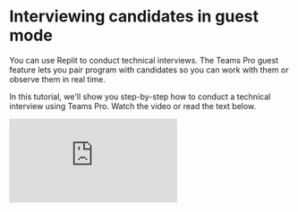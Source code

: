 # Interviewing candidates in guest mode

You can use Replit to conduct technical interviews. The Teams Pro guest feature lets you pair program with candidates so you can work with them or observe them in real time.

In this tutorial, we'll show you step-by-step how to conduct a technical interview using Teams Pro. Watch the video or read the text below.

<div
  className="video-container"
  style={{ textAlign: "center", margin: "30px 0" }}
>
  <iframe
    width={560}
    height={315}
    src="https://www.youtube.com/embed/pOOdoXUu5SI"
    title="YouTube video player"
    frameBorder={0}
    allow="accelerometer; autoplay; clipboard-write; encrypted-media; gyroscope; picture-in-picture"
    allowFullScreen=""
  />
</div>


## Steps to follow:

We'll cover how to:

- Create a repl
- Invite candidates
- Observe candidates

## 1. Create a repl

To create a repl for an interview, you need to be a team admin. See the documentation [here](/teams-pro/managing-teams) to find out how to create a team with Replit.

Navigate to the "Teams" page. Under "Team Repls", click the "Create team repl" button and the following popup window will appear:

<img
  src="https://replit-docs-images.bardia.repl.co/images/teamsPro/interviewing-candidates-tutorial-images/create_interview_repl.png"
  alt="Creating a repl"
  style={{ width: "80% !important" }}
/>


Choose the template language you will be using for the interview and give you repl a name, then click the "Create repl" button. 

Once the repl has been created, you will be able to add the relevant files required for the interview. In this example, we've put the instructions for the candidate to follow during the interview in the `main.py` file.

![interview challenge](https://replit-docs-images.bardia.repl.co/images/teamsPro/interviewing-candidates-tutorial-images/instructions.png)

## 2. Invite candidates

Once you have written your challenges, invite candidates by clicking on the "Invite" button in the top-right corner of the window.

<img
  src="https://replit-docs-images.bardia.repl.co/images/teamsPro/interviewing-candidates-tutorial-images/invite_members.png"
  alt="repl invitation"
  style={{ width: "90% !important" }}
/>


You can invite candidates by entering their email address or by generating a join link to share with them. Candidates will get a notification of the invite. They will need to sign up for a Replit account before they can accept the invitation.


<img
  src="https://replit-docs-images.bardia.repl.co/images/teamsPro/interviewing-candidates-tutorial-images/notification.png"
  alt="invite notification"
  style={{ width: "60% !important" }}
/>


## 3. Observe candidates

Once candidates join the interview repl, they will be able to access the challenges in the provided files in read and write mode.

You can observe the candidates as they complete the challenges. Click on the round icon next to the "Invite" button to observe the candidate's repl and watch them work on their `main.py` file.

![interview window](https://replit-docs-images.bardia.repl.co/images/teamsPro/interviewing-candidates-tutorial-images/interview_screen.gif)

Candidates can also view your IDE in the same way. This lets them see the changes you want them to make or new intructions you want to add.

![candidate_screen](https://replit-docs-images.bardia.repl.co/images/teamsPro/interviewing-candidates-tutorial-images/candidate_screen.png)

## 4. Remove candidate access

To remove candidates from interview repls so they cannot access the interview once it is complete, click on the "Invite" button. In the pop-up window, find the candidate’s name or email.

<img
  src="https://replit-docs-images.bardia.repl.co/images/teamsPro/interviewing-candidates-tutorial-images/remove-candidates.png"
  alt="remove candidate access"
  style={{ width: "90% !important" }}
/>

Click on the "x" next to their name and they will be removed from the interview rempl. They will no longer be able to access the repl via the invite link.

